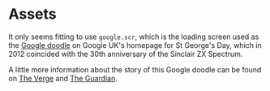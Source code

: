 # Assets

It only seems fitting to use `google.scr`, which is the loading screen used as the
[Google doodle](https://www.google.com/doodles/st-georges-day-the-30th-anniversary-of-the-zx-spectrum)
on Google UK's homepage for St George's Day, which in 2012 coincided with the 30th anniversary
of the Sinclair ZX Spectrum.

A little more information about the story of this Google doodle can be found on
[The Verge](https://www.theverge.com/2012/4/23/2968337/sinclair-zx-spectrum-30th-anniversary-google-doodle)
and [The Guardian](https://www.theguardian.com/technology/2012/apr/23/zx-spectrum-st-georges-day). 

